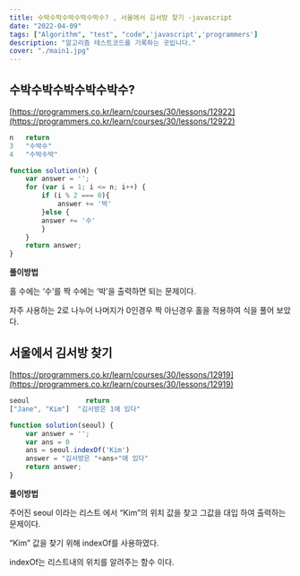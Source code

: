 ```yaml
---
title: 수박수박수박수박수박수? , 서울에서 김서방 찾기 -javascript
date: "2022-04-09"
tags: ["Algorithm", "test", "code",'javascript','programmers']
description: "알고리즘 테스트코드를 기록하는 곳입니다."
cover: "./main1.jpg"
---
```


## **수박수박수박수박수박수?**

[https://programmers.co.kr/learn/courses/30/lessons/12922](https://programmers.co.kr/learn/courses/30/lessons/12922)

```jsx
n	return
3	"수박수"
4	"수박수박"

function solution(n) {
    var answer = '';
    for (var i = 1; i <= n; i++) {
        if (i % 2 === 0){
            answer += '박'
        }else {
        answer += '수'
        }
    }
    return answer;
}
```

**풀이방법**

홀 수에는 ‘수’를 짝 수에는 ‘박’을 출력하면 되는 문제이다.

자주 사용하는 2로 나누어 나머지가 0인경우 짝 아닌경우 홀을 적용하여 식을 풀어 보았다.



## 서울에서 김서방 찾기

[https://programmers.co.kr/learn/courses/30/lessons/12919](https://programmers.co.kr/learn/courses/30/lessons/12919)

 

```jsx
seoul	           return
["Jane", "Kim"]	 "김서방은 1에 있다"

function solution(seoul) {
    var answer = '';
    var ans = 0
    ans = seoul.indexOf('Kim')
    answer = "김서방은 "+ans+"에 있다"
    return answer;
}
```

**풀이방법**

주어진 seoul 이라는 리스트 에서 “Kim”의 위치 값을 찾고 그값을 대입 하여 출력하는 문제이다.

“Kim” 값을 찾기 위해 indexOf를 사용하였다.

indexOf는 리스트내의 위치를 알려주는 함수 이다.